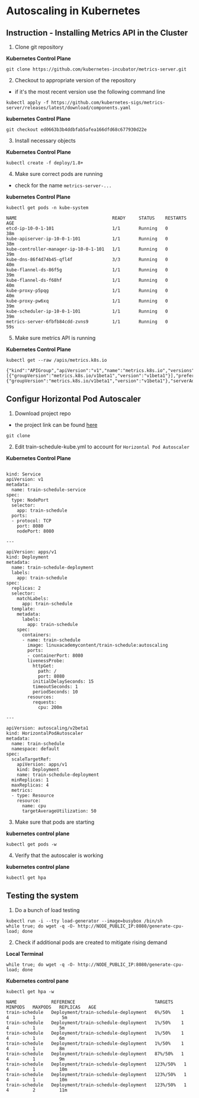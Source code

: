 # Autoscaling in Kubernetes

## Instruction - Installing Metrics API in the Cluster

1. Clone git repository

**Kubernetes Control Plane**

```
git clone https://github.com/kubernetes-incubator/metrics-server.git
```

2. Checkout to appropriate version of the repository
- if it's the most recent version use the following command line

```
kubectl apply -f https://github.com/kubernetes-sigs/metrics-server/releases/latest/download/components.yaml
```

**kubernetes Control Plane**
```
git checkout ed0663b3b4ddbfab5afea166dfd68c677930d22e
```

3. Install necessary objects

**Kubernetes Control Plane**
```
kubectl create -f deploy/1.8+
```

4. Make sure correct pods are running
- check for the name `metrics-server-...`

**kubernetes Control Plane**
```
kubectl get pods -n kube-system
```

```
NAME                                    READY     STATUS    RESTARTS   AGE
etcd-ip-10-0-1-101                      1/1       Running   0          38m
kube-apiserver-ip-10-0-1-101            1/1       Running   0          38m
kube-controller-manager-ip-10-0-1-101   1/1       Running   0          39m
kube-dns-86f4d74b45-qfl4f               3/3       Running   0          40m
kube-flannel-ds-86f5g                   1/1       Running   0          39m
kube-flannel-ds-f68hf                   1/1       Running   0          40m
kube-proxy-p5pqg                        1/1       Running   0          40m
kube-proxy-pw6xq                        1/1       Running   0          39m
kube-scheduler-ip-10-0-1-101            1/1       Running   0          39m
metrics-server-6fbfb84cdd-zvns9         1/1       Running   0          59s
```

5. Make sure metrics API is running


**Kubernetes Control Plane**
```
kubectl get --raw /apis/metrics.k8s.io
```

```
{"kind":"APIGroup","apiVersion":"v1","name":"metrics.k8s.io","versions":[{"groupVersion":"metrics.k8s.io/v1beta1","version":"v1beta1"}],"preferredVersion":{"groupVersion":"metrics.k8s.io/v1beta1","version":"v1beta1"},"serverAddressByClientCIDRs":null}
```

## Configur Horizontal Pod Autoscaler

1. Download project repo
- the project link can be found [here](https://github.com/linuxacademy/cicd-pipeline-train-schedule-autoscaling)

```
git clone 
```

2. Edit train-schedule-kube.yml to account for `Horizontal Pod Autoscaler`

**Kubernetes Control Plane**
```

kind: Service
apiVersion: v1
metadata:
  name: train-schedule-service
spec:
  type: NodePort
  selector:
    app: train-schedule
  ports:
  - protocol: TCP
    port: 8080
    nodePort: 8080

---

apiVersion: apps/v1
kind: Deployment
metadata:
  name: train-schedule-deployment
  labels:
    app: train-schedule
spec:
  replicas: 2
  selector:
    matchLabels:
      app: train-schedule
  template:
    metadata:
      labels:
        app: train-schedule
    spec:
      containers:
      - name: train-schedule
        image: linuxacademycontent/train-schedule:autoscaling
        ports:
        - containerPort: 8080
        livenessProbe:
          httpGet:
            path: /
            port: 8080
          initialDelaySeconds: 15
          timeoutSeconds: 1
          periodSeconds: 10
        resources:
          requests:
            cpu: 200m

---

apiVersion: autoscaling/v2beta1
kind: HorizontalPodAutoscaler
metadata:
  name: train-schedule
  namespace: default
spec:
  scaleTargetRef:
    apiVersion: apps/v1
    kind: Deployment
    name: train-schedule-deployment
  minReplicas: 1
  maxReplicas: 4
  metrics:
  - type: Resource
    resource:
      name: cpu
      targetAverageUtilization: 50

```

3. Make sure that pods are starting

**kubernetes control plane**

```
kubectl get pods -w
```

4. Verify that the autoscaler is working

**kubernetes control plane**
```
kubectl get hpa
```

## Testing the system

1. Do a bunch of load testing

```
kubectl run -i --tty load-generator --image=busybox /bin/sh
while true; do wget -q -O- http://NODE_PUBLIC_IP:8080/generate-cpu-load; done
```

2. Check if additional pods are created to mitigate rising demand

**Local Terminal**
```
while true; do wget -q -O- http://NODE_PUBLIC_IP:8080/generate-cpu-load; done
```

**Kubernetes control pane**

```
kubectl get hpa -w
```

```
NAME             REFERENCE                              TARGETS   MINPODS   MAXPODS   REPLICAS   AGE
train-schedule   Deployment/train-schedule-deployment   6%/50%    1         4         1          5m
train-schedule   Deployment/train-schedule-deployment   1%/50%    1         4         1         5m
train-schedule   Deployment/train-schedule-deployment   1%/50%    1         4         1         6m
train-schedule   Deployment/train-schedule-deployment   1%/50%    1         4         1         8m
train-schedule   Deployment/train-schedule-deployment   87%/50%   1         4         1         9m
train-schedule   Deployment/train-schedule-deployment   123%/50%   1         4         1         10m
train-schedule   Deployment/train-schedule-deployment   123%/50%   1         4         1         10m
train-schedule   Deployment/train-schedule-deployment   123%/50%   1         4         2         11m
```

